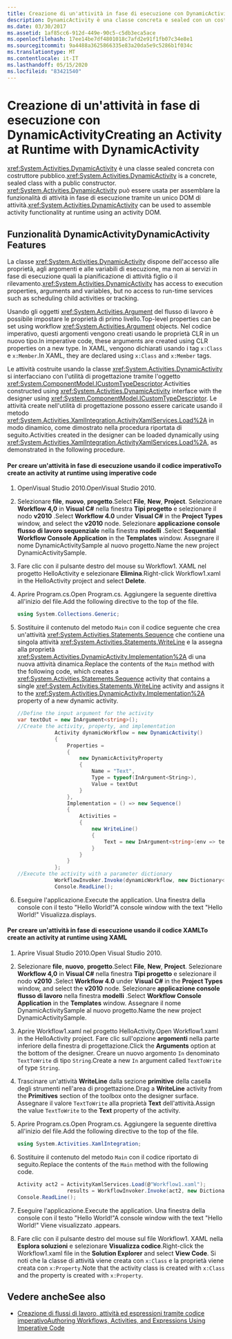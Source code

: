 ```yaml
---
title: Creazione di un'attività in fase di esecuzione con DynamicActivity
description: DynamicActivity è una classe concreta e sealed con un costruttore pubblico. Usare la classe per assemblare la funzionalità di attività in fase di esecuzione usando un DOM attività.
ms.date: 03/30/2017
ms.assetid: 1af85cc6-912d-449e-90c5-c5db3eca5ace
ms.openlocfilehash: 17ee14be7df4801018c7afd2e91f1fb07c34e8e1
ms.sourcegitcommit: 9a4488a3625866335e83a20da5e9c5286b1f034c
ms.translationtype: MT
ms.contentlocale: it-IT
ms.lasthandoff: 05/15/2020
ms.locfileid: "83421540"
---
```

# <a name="creating-an-activity-at-runtime-with-dynamicactivity"></a><span data-ttu-id="198b8-104">Creazione di un'attività in fase di esecuzione con DynamicActivity</span><span class="sxs-lookup"><span data-stu-id="198b8-104">Creating an Activity at Runtime with DynamicActivity</span></span>
<span data-ttu-id="198b8-105"><xref:System.Activities.DynamicActivity> è una classe sealed concreta con costruttore pubblico.</span><span class="sxs-lookup"><span data-stu-id="198b8-105"><xref:System.Activities.DynamicActivity> is a concrete, sealed class with a public constructor.</span></span> <span data-ttu-id="198b8-106"><xref:System.Activities.DynamicActivity> può essere usata per assemblare la funzionalità di attività in fase di esecuzione tramite un unico DOM di attività.</span><span class="sxs-lookup"><span data-stu-id="198b8-106"><xref:System.Activities.DynamicActivity> can be used to assemble activity functionality at runtime using an activity DOM.</span></span>  
  
## <a name="dynamicactivity-features"></a><span data-ttu-id="198b8-107">Funzionalità DynamicActivity</span><span class="sxs-lookup"><span data-stu-id="198b8-107">DynamicActivity Features</span></span>  
 <span data-ttu-id="198b8-108">La classe <xref:System.Activities.DynamicActivity> dispone dell'accesso alle proprietà, agli argomenti e alle variabili di esecuzione, ma non ai servizi in fase di esecuzione quali la pianificazione di attività figlio o il rilevamento.</span><span class="sxs-lookup"><span data-stu-id="198b8-108"><xref:System.Activities.DynamicActivity> has access to execution properties, arguments and variables, but no access to run-time services such as scheduling child activities or tracking.</span></span>  
  
 <span data-ttu-id="198b8-109">Usando gli oggetti <xref:System.Activities.Argument> del flusso di lavoro è possibile impostare le proprietà di primo livello.</span><span class="sxs-lookup"><span data-stu-id="198b8-109">Top-level properties can be set using workflow <xref:System.Activities.Argument> objects.</span></span> <span data-ttu-id="198b8-110">Nel codice imperativo, questi argomenti vengono creati usando le proprietà CLR in un nuovo tipo.</span><span class="sxs-lookup"><span data-stu-id="198b8-110">In imperative code, these arguments are created using CLR properties on a new type.</span></span> <span data-ttu-id="198b8-111">In XAML, vengono dichiarati usando i tag `x:Class` e `x:Member`.</span><span class="sxs-lookup"><span data-stu-id="198b8-111">In XAML, they are declared using `x:Class` and `x:Member` tags.</span></span>  
  
 <span data-ttu-id="198b8-112">Le attività costruite usando la classe <xref:System.Activities.DynamicActivity> si interfacciano con l'utilità di progettazione tramite l'oggetto <xref:System.ComponentModel.ICustomTypeDescriptor>.</span><span class="sxs-lookup"><span data-stu-id="198b8-112">Activities constructed using <xref:System.Activities.DynamicActivity> interface with the designer using <xref:System.ComponentModel.ICustomTypeDescriptor>.</span></span> <span data-ttu-id="198b8-113">Le attività create nell'utilità di progettazione possono essere caricate usando il metodo <xref:System.Activities.XamlIntegration.ActivityXamlServices.Load%2A> in modo dinamico, come dimostrato nella procedura riportata di seguito.</span><span class="sxs-lookup"><span data-stu-id="198b8-113">Activities created in the designer can be loaded dynamically using <xref:System.Activities.XamlIntegration.ActivityXamlServices.Load%2A>, as demonstrated in the following procedure.</span></span>  
  
#### <a name="to-create-an-activity-at-runtime-using-imperative-code"></a><span data-ttu-id="198b8-114">Per creare un'attività in fase di esecuzione usando il codice imperativo</span><span class="sxs-lookup"><span data-stu-id="198b8-114">To create an activity at runtime using imperative code</span></span>  
  
1. <span data-ttu-id="198b8-115">OpenVisual Studio 2010.</span><span class="sxs-lookup"><span data-stu-id="198b8-115">OpenVisual Studio 2010.</span></span>  
  
2. <span data-ttu-id="198b8-116">Selezionare **file**, **nuovo**, **progetto**.</span><span class="sxs-lookup"><span data-stu-id="198b8-116">Select **File**, **New**, **Project**.</span></span> <span data-ttu-id="198b8-117">Selezionare **Workflow 4,0** in **Visual C#** nella finestra **Tipi progetto** e selezionare il nodo **v2010** .</span><span class="sxs-lookup"><span data-stu-id="198b8-117">Select **Workflow 4.0** under **Visual C#** in the **Project Types** window, and select the **v2010** node.</span></span> <span data-ttu-id="198b8-118">Selezionare **applicazione console flusso di lavoro sequenziale** nella finestra **modelli** .</span><span class="sxs-lookup"><span data-stu-id="198b8-118">Select **Sequential Workflow Console Application** in the **Templates** window.</span></span> <span data-ttu-id="198b8-119">Assegnare il nome DynamicActivitySample al nuovo progetto.</span><span class="sxs-lookup"><span data-stu-id="198b8-119">Name the new project DynamicActivitySample.</span></span>  
  
3. <span data-ttu-id="198b8-120">Fare clic con il pulsante destro del mouse su Workflow1. XAML nel progetto HelloActivity e selezionare **Elimina**.</span><span class="sxs-lookup"><span data-stu-id="198b8-120">Right-click Workflow1.xaml in the HelloActivity project and select **Delete**.</span></span>  
  
4. <span data-ttu-id="198b8-121">Aprire Program.cs.</span><span class="sxs-lookup"><span data-stu-id="198b8-121">Open Program.cs.</span></span> <span data-ttu-id="198b8-122">Aggiungere la seguente direttiva all'inizio del file.</span><span class="sxs-lookup"><span data-stu-id="198b8-122">Add the following directive to the top of the file.</span></span>  
  
    ```csharp  
    using System.Collections.Generic;  
    ```  
  
5. <span data-ttu-id="198b8-123">Sostituire il contenuto del metodo `Main` con il codice seguente che crea un'attività <xref:System.Activities.Statements.Sequence> che contiene una singola attività <xref:System.Activities.Statements.WriteLine> e la assegna alla proprietà <xref:System.Activities.DynamicActivity.Implementation%2A> di una nuova attività dinamica.</span><span class="sxs-lookup"><span data-stu-id="198b8-123">Replace the contents of the `Main` method with the following code, which creates a <xref:System.Activities.Statements.Sequence> activity that contains a single <xref:System.Activities.Statements.WriteLine> activity and assigns it to the <xref:System.Activities.DynamicActivity.Implementation%2A> property of a new dynamic activity.</span></span>  
  
    ```csharp  
    //Define the input argument for the activity  
    var textOut = new InArgument<string>();  
    //Create the activity, property, and implementation  
                Activity dynamicWorkflow = new DynamicActivity()  
                {  
                    Properties =
                    {  
                        new DynamicActivityProperty  
                        {  
                            Name = "Text",  
                            Type = typeof(InArgument<String>),  
                            Value = textOut  
                        }  
                    },  
                    Implementation = () => new Sequence()  
                    {  
                        Activities =
                        {  
                            new WriteLine()  
                            {  
                                Text = new InArgument<string>(env => textOut.Get(env))  
                            }  
                        }  
                    }  
                };  
    //Execute the activity with a parameter dictionary  
                WorkflowInvoker.Invoke(dynamicWorkflow, new Dictionary<string, object> { { "Text", "Hello World!" } });  
                Console.ReadLine();  
    ```  
  
6. <span data-ttu-id="198b8-124">Eseguire l'applicazione.</span><span class="sxs-lookup"><span data-stu-id="198b8-124">Execute the application.</span></span> <span data-ttu-id="198b8-125">Una finestra della console con il testo "Hello World!"</span><span class="sxs-lookup"><span data-stu-id="198b8-125">A console window with the text "Hello World!"</span></span> <span data-ttu-id="198b8-126">Visualizza.</span><span class="sxs-lookup"><span data-stu-id="198b8-126">displays.</span></span>  
  
#### <a name="to-create-an-activity-at-runtime-using-xaml"></a><span data-ttu-id="198b8-127">Per creare un'attività in fase di esecuzione usando il codice XAML</span><span class="sxs-lookup"><span data-stu-id="198b8-127">To create an activity at runtime using XAML</span></span>  
  
1. <span data-ttu-id="198b8-128">Aprire Visual Studio 2010.</span><span class="sxs-lookup"><span data-stu-id="198b8-128">Open Visual Studio 2010.</span></span>  
  
2. <span data-ttu-id="198b8-129">Selezionare **file**, **nuovo**, **progetto**.</span><span class="sxs-lookup"><span data-stu-id="198b8-129">Select **File**, **New**, **Project**.</span></span> <span data-ttu-id="198b8-130">Selezionare **Workflow 4,0** in **Visual C#** nella finestra **Tipi progetto** e selezionare il nodo **v2010** .</span><span class="sxs-lookup"><span data-stu-id="198b8-130">Select **Workflow 4.0** under **Visual C#** in the **Project Types** window, and select the **v2010** node.</span></span> <span data-ttu-id="198b8-131">Selezionare **applicazione console flusso di lavoro** nella finestra **modelli** .</span><span class="sxs-lookup"><span data-stu-id="198b8-131">Select  **Workflow Console Application** in the **Templates** window.</span></span> <span data-ttu-id="198b8-132">Assegnare il nome DynamicActivitySample al nuovo progetto.</span><span class="sxs-lookup"><span data-stu-id="198b8-132">Name the new project DynamicActivitySample.</span></span>  
  
3. <span data-ttu-id="198b8-133">Aprire Workflow1.xaml nel progetto HelloActivity.</span><span class="sxs-lookup"><span data-stu-id="198b8-133">Open Workflow1.xaml in the HelloActivity project.</span></span> <span data-ttu-id="198b8-134">Fare clic sull'opzione **argomenti** nella parte inferiore della finestra di progettazione.</span><span class="sxs-lookup"><span data-stu-id="198b8-134">Click the **Arguments** option at the bottom of the designer.</span></span> <span data-ttu-id="198b8-135">Creare un nuovo argomento `In` denominato `TextToWrite` di tipo `String`.</span><span class="sxs-lookup"><span data-stu-id="198b8-135">Create a new `In` argument called `TextToWrite` of type `String`.</span></span>  
  
4. <span data-ttu-id="198b8-136">Trascinare un'attività **WriteLine** dalla sezione **primitive** della casella degli strumenti nell'area di progettazione.</span><span class="sxs-lookup"><span data-stu-id="198b8-136">Drag a **WriteLine** activity from the **Primitives** section of the toolbox onto the designer surface.</span></span> <span data-ttu-id="198b8-137">Assegnare il valore `TextToWrite` alla proprietà **Text** dell'attività.</span><span class="sxs-lookup"><span data-stu-id="198b8-137">Assign the value `TextToWrite` to the **Text** property of the activity.</span></span>  
  
5. <span data-ttu-id="198b8-138">Aprire Program.cs.</span><span class="sxs-lookup"><span data-stu-id="198b8-138">Open Program.cs.</span></span> <span data-ttu-id="198b8-139">Aggiungere la seguente direttiva all'inizio del file.</span><span class="sxs-lookup"><span data-stu-id="198b8-139">Add the following directive to the top of the file.</span></span>  
  
    ```csharp  
    using System.Activities.XamlIntegration;  
    ```  
  
6. <span data-ttu-id="198b8-140">Sostituire il contenuto del metodo `Main` con il codice riportato di seguito.</span><span class="sxs-lookup"><span data-stu-id="198b8-140">Replace the contents of the `Main` method with the following code.</span></span>  
  
    ```csharp  
    Activity act2 = ActivityXamlServices.Load(@"Workflow1.xaml");  
                    results = WorkflowInvoker.Invoke(act2, new Dictionary<string, object> { { "TextToWrite", "HelloWorld!" } });  
    Console.ReadLine();  
    ```  
  
7. <span data-ttu-id="198b8-141">Eseguire l'applicazione.</span><span class="sxs-lookup"><span data-stu-id="198b8-141">Execute the application.</span></span> <span data-ttu-id="198b8-142">Una finestra della console con il testo "Hello World!"</span><span class="sxs-lookup"><span data-stu-id="198b8-142">A console window with the text "Hello World!"</span></span> <span data-ttu-id="198b8-143">Viene visualizzato .</span><span class="sxs-lookup"><span data-stu-id="198b8-143">appears.</span></span>  
  
8. <span data-ttu-id="198b8-144">Fare clic con il pulsante destro del mouse sul file Workflow1. XAML nella **Esplora soluzioni** e selezionare **Visualizza codice**.</span><span class="sxs-lookup"><span data-stu-id="198b8-144">Right-click the Workflow1.xaml file in the **Solution Explorer** and select **View Code**.</span></span> <span data-ttu-id="198b8-145">Si noti che la classe di attività viene creata con `x:Class` e la proprietà viene creata con `x:Property`.</span><span class="sxs-lookup"><span data-stu-id="198b8-145">Note that the activity class is created with `x:Class` and the property is created with `x:Property`.</span></span>  
  
## <a name="see-also"></a><span data-ttu-id="198b8-146">Vedere anche</span><span class="sxs-lookup"><span data-stu-id="198b8-146">See also</span></span>

- [<span data-ttu-id="198b8-147">Creazione di flussi di lavoro, attività ed espressioni tramite codice imperativo</span><span class="sxs-lookup"><span data-stu-id="198b8-147">Authoring Workflows, Activities, and Expressions Using Imperative Code</span></span>](authoring-workflows-activities-and-expressions-using-imperative-code.md)

